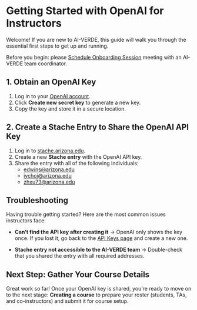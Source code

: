 # Getting Started with OpenAI for Instructors

Welcome! If you are new to AI-VERDE, this guide will walk you through the essential first steps to get up and running.

Before you begin: please [Schedule Onboarding Session](https://outlook.office365.com/book/CyVerseAIVERDEOnboardingConsultation@emailarizona.onmicrosoft.com/?ae=true&login_hint&ismsaljsauthenabled=true) meeting with an AI-VERDE team coordinator.


## 1. Obtain an OpenAI Key
1. Log in to your [OpenAI account](https://platform.openai.com/api-keys).  
2. Click **Create new secret key** to generate a new key.  
3. Copy the key and store it in a secure location.  


## 2. Create a Stache Entry to Share the OpenAI API Key
1. Log in to [stache.arizona.edu](https://stache.arizona.edu).  
2. Create a new **Stache entry** with the OpenAI API key.  
3. Share the entry with all of the following individuals:  
   - edwins@arizona.edu  
   - iychoi@arizona.edu  
   - zhxu73@arizona.edu  

## Troubleshooting

Having trouble getting started? Here are the most common issues instructors face:

- **Can’t find the API key after creating it** → OpenAI only shows the key once. If you lost it, go back to the [API Keys page](https://platform.openai.com/account/api-keys) and create a new one.  

- **Stache entry not accessible to the AI-VERDE team** → Double-check that you shared the entry with all required addresses.

## Next Step: Gather Your Course Details  

Great work so far! Once your OpenAI key is shared, you’re ready to move on to the next stage: **Creating a course** to prepare your roster (students, TAs, and co-instructors) and submit it for course setup.  

